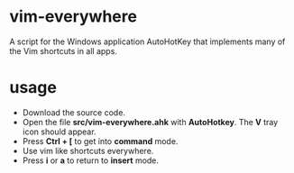 # vim-everywhere
A script for the Windows application AutoHotKey that implements many of the Vim shortcuts in all apps.

# usage
* Download the source code.
* Open the file **src/vim-everywhere.ahk** with **AutoHotkey**. The **V** tray icon should appear. 
* Press **Ctrl + [** to get into **command** mode. 
* Use vim like shortcuts everywhere. 
* Press **i** or **a** to return to **insert** mode. 
